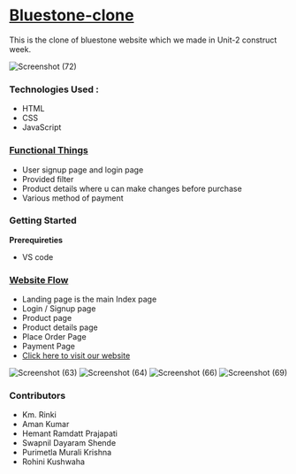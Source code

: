 # **[Bluestone-clone](https://www.bluestone.com/?utm_campaign=&utm_medium=cpc&utm_source=google&gclid=CjwKCAjwi6WSBhA-EiwA6Niok1Q5QtgqthRoELk9b7c0p5u9SngCACi8wqbTN7CIIJ8kXeCd9tNP6RoCCOEQAvD_BwE)**

This is the clone of bluestone website which we made in Unit-2 construct week.

![Screenshot (72)](https://user-images.githubusercontent.com/86877385/161432456-f30dc49f-558b-4e64-a768-89b064dd73d7.png)

### Technologies Used : 

- HTML
- CSS 
- JavaScript

### **[Functional Things](https://github.com/purimetlamuralikrishna/Blue-stone-clone/#functional-things)**

- User signup page and login page
- Provided filter
- Product details where u can make changes before purchase
- Various method of payment

### **Getting Started**

**Prerequireties**
 
-    VS code

### [Website Flow](https://github.com/purimetlamuralikrishna/Blue-stone-clone/#website-flow)

- Landing page is the main Index page 
- Login / Signup page
- Product page
- Product details page
- Place Order Page
- Payment Page
- [Click here to visit our website](https://bluestoneclone.netlify.app/)

![Screenshot (63)](https://user-images.githubusercontent.com/86877385/161432495-6735824f-ecad-4f36-8417-4e56570e3b91.png)
![Screenshot (64)](https://user-images.githubusercontent.com/86877385/161432516-167ebfbc-d70d-4ae8-988f-a08fce662062.png)
![Screenshot (66)](https://user-images.githubusercontent.com/86877385/161432532-928fe189-1e3d-49ed-8314-407d0521b5c4.png)
![Screenshot (69)](https://user-images.githubusercontent.com/86877385/161432569-c9e9e90d-f588-4f85-baef-3440ad61ecd5.png)

### **Contributors**

- Km. Rinki
- Aman Kumar
- Hemant Ramdatt Prajapati
- Swapnil Dayaram Shende
- Purimetla Murali Krishna
- Rohini Kushwaha

